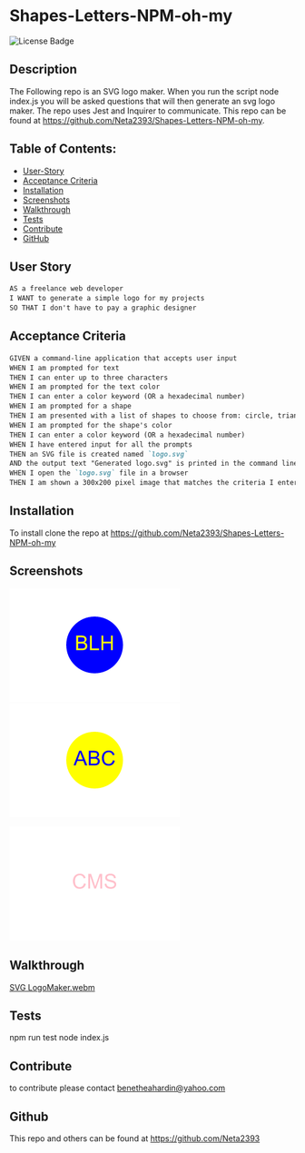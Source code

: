 # Shapes-Letters-NPM-oh-my

![License Badge](https://img.shields.io/badge/license-MIT-green) 

## Description

The Following repo is an SVG logo maker. When you run the script node index.js you will be asked questions that will then generate an svg logo maker. The repo uses Jest and Inquirer to communicate. This repo can be found at https://github.com/Neta2393/Shapes-Letters-NPM-oh-my.



## Table of Contents:
  * [User-Story](#user-story)
  * [Acceptance Criteria](#acceptance-criteria)
  * [Installation](#installation)
  * [Screenshots](#screenshots)
  * [Walkthrough](#walkthrough)
  * [Tests](#tests)
  * [Contribute](#contribute)
  * [GitHub](#github)

## User Story

```md
AS a freelance web developer
I WANT to generate a simple logo for my projects
SO THAT I don't have to pay a graphic designer
```

## Acceptance Criteria

```md
GIVEN a command-line application that accepts user input
WHEN I am prompted for text
THEN I can enter up to three characters
WHEN I am prompted for the text color
THEN I can enter a color keyword (OR a hexadecimal number)
WHEN I am prompted for a shape
THEN I am presented with a list of shapes to choose from: circle, triangle, and square
WHEN I am prompted for the shape's color
THEN I can enter a color keyword (OR a hexadecimal number)
WHEN I have entered input for all the prompts
THEN an SVG file is created named `logo.svg`
AND the output text "Generated logo.svg" is printed in the command line
WHEN I open the `logo.svg` file in a browser
THEN I am shown a 300x200 pixel image that matches the criteria I entered
```
## Installation

To install clone the repo at https://github.com/Neta2393/Shapes-Letters-NPM-oh-my


## Screenshots

![Alt text](logos/circlelogo.png)
![Alt text](logos/logo.png)

![Alt text](logos/squarelogo.png)

## Walkthrough

[SVG LogoMaker.webm](https://github.com/Neta2393/Shapes-Letters-NPM-oh-my/assets/128006949/67e86755-a068-4fe2-be1d-fb9ed407ca6d)



## Tests
npm run test
node index.js



## Contribute
to contribute please contact benetheahardin@yahoo.com

## Github
This repo and others can be found at https://github.com/Neta2393
